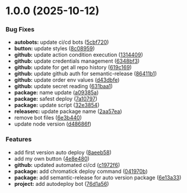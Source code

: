 # 1.0.0 (2025-10-12)


### Bug Fixes

* **autobots:** update ci/cd bots ([5cbf720](https://github.com/fer626/nekomp/commit/5cbf720c775a04af5d10f58df411daaa0330a322))
* **button:** update styles ([8c08959](https://github.com/fer626/nekomp/commit/8c089598388f6cac9a08a7f188dca3530df601a4))
* **github:** update action condition execution ([1314409](https://github.com/fer626/nekomp/commit/1314409e2fe2bee63a846448b85a812821f292b2))
* **github:** update credentials management ([6348bf3](https://github.com/fer626/nekomp/commit/6348bf3aeea4da0d5d263c216db30a04e3f7624a))
* **github:** update for get all repo history ([619c169](https://github.com/fer626/nekomp/commit/619c169376ba66fa803a49b4ea0b193211ada7df))
* **github:** update github auth for semantic-release ([86411b1](https://github.com/fer626/nekomp/commit/86411b1728f52ea2acc8a32e96e0a0ca1b5783d3))
* **github:** update order env values ([d43dbfe](https://github.com/fer626/nekomp/commit/d43dbfe42c8ad9faf7ade8ab9972217b78251243))
* **github:** update secret reading ([631baa1](https://github.com/fer626/nekomp/commit/631baa1a7743c337da15910ac7198aa19c371433))
* **package:** name update ([a09385a](https://github.com/fer626/nekomp/commit/a09385ab4a6cb1d4e188a9562fd6a5fab511fc62))
* **package:** safest deploy ([7a10797](https://github.com/fer626/nekomp/commit/7a107972d5981df4cf5a066f8c216b626db80b0c))
* **package:** update script ([32e3854](https://github.com/fer626/nekomp/commit/32e3854cf4f12ee61693841647c39040f785c4d9))
* **releaserc:** update package name ([2aa57ea](https://github.com/fer626/nekomp/commit/2aa57eaef92b72315a91ead4e054b2a53f2211c5))
* remove bot files ([6e3b440](https://github.com/fer626/nekomp/commit/6e3b440c9b49ad247ee7d2033031b7750fa65d9f))
* update node version ([d48686f](https://github.com/fer626/nekomp/commit/d48686fbb36249f034919b199f40650788ed0dc5))


### Features

* add first version auto deploy ([8aeeb58](https://github.com/fer626/nekomp/commit/8aeeb5846f9f663252ec0b88035fcd9a260d07a5))
* add my own button ([4e8e480](https://github.com/fer626/nekomp/commit/4e8e4805e7a4c2092ab3a17d16f23307487df77f))
* **github:** updated automated ci/cd ([c1972f6](https://github.com/fer626/nekomp/commit/c1972f6e279f1697204a6da991c3a6ebfeba316a))
* **package:** add chromatick deploy command ([041970b](https://github.com/fer626/nekomp/commit/041970bafdbed9100475871a1624584c94f04c25))
* **package:** add semantic-release for auto version package ([6e13a33](https://github.com/fer626/nekomp/commit/6e13a3370bf104a1d5ddab984a31c7535af09850))
* **project:** add autodeploy bot ([76d1a56](https://github.com/fer626/nekomp/commit/76d1a561492271bf5de5c2155f5fc3b28c6a25b9))
